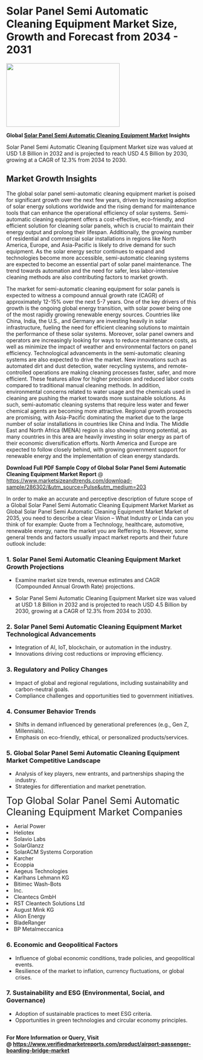 <H1>Solar Panel Semi Automatic Cleaning Equipment Market Size, Growth and Forecast from 2034 - 2031</H1><img class="aligncenter size-medium wp-image-584254" src="https://thirdeyenews.in/wp-content/uploads/2034/09/Global-Market-Research-300x168.jpeg" alt="" width="300" height="168" /><p><strong>Global&nbsp;<a href="https://www.marketsizeandtrends.com/download-sample/286302/&amp;utm_source=Pulse&amp;utm_medium=203">Solar Panel Semi Automatic Cleaning Equipment Market</a> Insights</strong></p><p>Solar Panel Semi Automatic Cleaning Equipment Market size was valued at USD 1.8 Billion in 2032 and is projected to reach USD 4.5 Billion by 2030, growing at a CAGR of 12.3% from 2034 to 2030.</p><p><h2>Market Growth Insights</h2> <p>The global solar panel semi-automatic cleaning equipment market is poised for significant growth over the next few years, driven by increasing adoption of solar energy solutions worldwide and the rising demand for maintenance tools that can enhance the operational efficiency of solar systems. Semi-automatic cleaning equipment offers a cost-effective, eco-friendly, and efficient solution for cleaning solar panels, which is crucial to maintain their energy output and prolong their lifespan. Additionally, the growing number of residential and commercial solar installations in regions like North America, Europe, and Asia-Pacific is likely to drive demand for such equipment. As the solar energy sector continues to expand and technologies become more accessible, semi-automatic cleaning systems are expected to become an essential part of solar panel maintenance. The trend towards automation and the need for safer, less labor-intensive cleaning methods are also contributing factors to market growth. </p> <p>The market for semi-automatic cleaning equipment for solar panels is expected to witness a compound annual growth rate (CAGR) of approximately 12-15% over the next 5-7 years. One of the key drivers of this growth is the ongoing global energy transition, with solar power being one of the most rapidly growing renewable energy sources. Countries like China, India, the U.S., and Germany are investing heavily in solar infrastructure, fueling the need for efficient cleaning solutions to maintain the performance of these solar systems. Moreover, solar panel owners and operators are increasingly looking for ways to reduce maintenance costs, as well as minimize the impact of weather and environmental factors on panel efficiency. Technological advancements in the semi-automatic cleaning systems are also expected to drive the market. New innovations such as automated dirt and dust detection, water recycling systems, and remote-controlled operations are making cleaning processes faster, safer, and more efficient. These features allow for higher precision and reduced labor costs compared to traditional manual cleaning methods. In addition, environmental concerns related to water usage and the chemicals used in cleaning are pushing the market towards more sustainable solutions. As such, semi-automatic cleaning systems that require less water and fewer chemical agents are becoming more attractive. Regional growth prospects are promising, with Asia-Pacific dominating the market due to the large number of solar installations in countries like China and India. The Middle East and North Africa (MENA) region is also showing strong potential, as many countries in this area are heavily investing in solar energy as part of their economic diversification efforts. North America and Europe are expected to follow closely behind, with growing government support for renewable energy and the implementation of clean energy standards. </p><p><span class=""><strong>Download Full PDF Sample Copy of Global Solar Panel Semi Automatic Cleaning Equipment Market Report</strong> @ <a href="https://www.marketsizeandtrends.com/download-sample/286302/&amp;utm_source=Pulse&amp;utm_medium=203" target="_blank">https://www.marketsizeandtrends.com/download-sample/286302/&amp;utm_source=Pulse&amp;utm_medium=203</a></span></p><p>In order to make an accurate and perceptive description of future scope of a Global&nbsp;Solar Panel Semi Automatic Cleaning Equipment Market Market as Global&nbsp;Solar Panel Semi Automatic Cleaning Equipment Market Market of 2035, you need to describe a clear Vision &ndash; What Industry or Linda can you think of for example: Quote from a Technology, healthcare, automotive, renewable energy, name the market you are Reffering to. However, some general trends and factors usually impact market reports and their future outlook include:</p><h3>1.&nbsp;<strong>Solar Panel Semi Automatic Cleaning Equipment Market Growth Projections</strong></h3><ul><li>Examine market size trends, revenue estimates and CAGR (Compounded Annual Growth Rate) projections.</li><li><p>Solar Panel Semi Automatic Cleaning Equipment Market size was valued at USD 1.8 Billion in 2032 and is projected to reach USD 4.5 Billion by 2030, growing at a CAGR of 12.3% from 2034 to 2030.</p></li></ul><h3>2.&nbsp;<strong>Solar Panel Semi Automatic Cleaning Equipment Market Technological Advancements</strong></h3><ul><li>Integration of AI, IoT, blockchain, or automation in the industry.</li><li>Innovations driving cost reductions or improving efficiency.</li></ul><h3>3.&nbsp;<strong>Regulatory and Policy Changes</strong></h3><ul><li>Impact of global and regional regulations, including sustainability and carbon-neutral goals.</li><li>Compliance challenges and opportunities tied to government initiatives.</li></ul><h3>4.&nbsp;<strong>Consumer Behavior Trends</strong></h3><ul><li>Shifts in demand influenced by generational preferences (e.g., Gen Z, Millennials).</li><li>Emphasis on eco-friendly, ethical, or personalized products/services.</li></ul><h3>5.&nbsp;<strong>Global Solar Panel Semi Automatic Cleaning Equipment Market Competitive Landscape</strong></h3><ul><li>Analysis of key players, new entrants, and partnerships shaping the industry.</li><li>Strategies for differentiation and market penetration.</li></ul><p data-pm-slice="1 1 []"><span style="color: inherit; font-family: inherit; font-size: 25px;">Top Global Solar Panel Semi Automatic Cleaning Equipment Market Companies</span></p><div class="" data-test-id=""><p><li>Aerial Power</li><li> Heliotex</li><li> Solavio Labs</li><li> SolarGlanzz</li><li> SolarACM Systems Corporation</li><li> Karcher</li><li> Ecoppia</li><li> Aegeus Technologies</li><li> Karlhans Lehmann KG</li><li> Bitimec Wash-Bots</li><li>Inc.</li><li> Cleantecs GmbH</li><li> RST Cleantech Solutions Ltd</li><li> August Mink KG</li><li> Alion Energy</li><li> BladeRanger</li><li> BP Metalmeccanica</li></p></div><h3>6.&nbsp;<strong>Economic and Geopolitical Factors</strong></h3><ul><li>Influence of global economic conditions, trade policies, and geopolitical events.</li><li>Resilience of the market to inflation, currency fluctuations, or global crises.</li></ul><h3>7.&nbsp;<strong>Sustainability and ESG (Environmental, Social, and Governance)</strong></h3><ul><li>Adoption of sustainable practices to meet ESG criteria.</li><li>Opportunities in green technologies and circular economy principles.</li></ul><h2><strong style="font-size: 14px;">For More Information or Query, Visit @&nbsp;</strong><a style="background-color: #ffffff; font-size: 14px;" href="https://www.marketsizeandtrends.com/report/solar-panel-semi-automatic-cleaning-equipment-market/" target="_blank">https://www.verifiedmarketreports.com/product/airport-passenger-boarding-bridge-market</a></h2>
